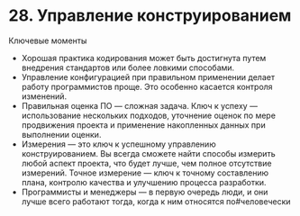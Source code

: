 

# 28. Управление конструированием

Ключевые моменты

* Хорошая практика кодирования может быть достигнута путем внедрения стандартов или более ловкими способами.
* Управление конфигурацией при правильном применении делает работу программистов проще. Это особенно касается контроля
 изменений.
* Правильная оценка ПО — сложная задача. Ключ к успеху — использование нескольких подходов, уточнение оценок по мере
 продвижения проекта и применение накопленных данных при выполнении оценки.
* Измерения — это ключ к успешному управлению конструированием. Вы всегда сможете найти способы измерить любой аспект
 проекта, что будет лучше, чем полное отсутствие измерений. Точное измерение — ключ к точному составлению плана,
 контролю качества и улучшению процесса разработки.
* Программисты и менеджеры — в первую очередь люди, и они лучше всего работают тогда, когда к ним относятся
 по#человечески
